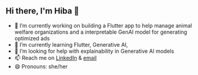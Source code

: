 ## Hi there, I'm Hiba 👋

- 🔭 I’m currently working on building a Flutter app to help manage animal welfare organizations and a interpretable GenAI model for generating optimized ads
- 🌱 I’m currently learning Flutter, Generative AI,
- 🤔 I’m looking for help with explainability in Generative AI models
- 📫 Reach me on [LinkedIn](linkedin.com/in/mallickhiba/) & [email](mallickhiba@gmail.com)
- 😄 Pronouns: she/her
